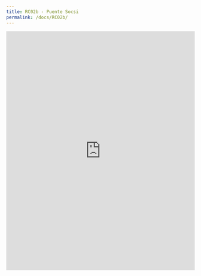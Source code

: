 ```yaml
---
title: RC02b - Puente Socsi
permalink: /docs/RC02b/
---
```


<iframe width="100%" height="640" allowfullscreen style="border-style:none;" src="https://cavep.gitlab.io/cavep-undc-hosting/sites/RC02b/app-files/"></iframe>

